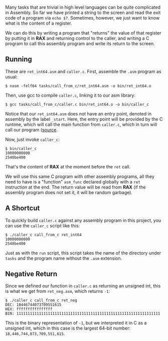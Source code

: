 Many tasks that are trivial in high level languages can be quite complicated in
Assembly. So far we have printed a string to the screen and read the exit code
of a program via `echo $?`. Sometimes, however, we just want to know what is
the content of a register.

We can do this by writing a program that "returns" the value of that register
by putting it in **RAX** and returning control to the caller, and writing a
C program to call this assembly program and write its return to the screen.

## Running

These are `ret_int64.asm` and `caller.c`. First, assemble the `.asm` program
as usual:

    $ nasm -felf64 tasks/call_from_c/ret_int64.asm -o bin/ret_int64.o

Then, use gcc to compile `caller.c`, linking it to our asm library:

    $ gcc tasks/call_from_c/caller.c bin/ret_int64.o -o bin/caller_c

Notice that our `ret_int64.asm` does not have an entry point, denoted in
assembly by the label `_start`. Here, the entry point will be provided by
the C runtime, which will call the main function from `caller.c`, which in turn
will call our program 
([source](https://eli.thegreenplace.net/2012/08/13/how-statically-linked-programs-run-on-linux).

Now, just invoke `caller_c`:

    $ bin/caller_c
    10000000000
    2540be400

That's the content of **RAX** at the moment before the `ret` call.

We will use this same C program with other assembly programs, all they need
to have is a "function" `asm_func` declared globally with a `ret`
instruction at the end. The return value will be read from **RAX** (if 
the assembly program does not set it, it will be random garbage).

## A Shortcut

To quickly build `caller.c` against any assembly program in this project,
you can use the `caller_c` script like this:

    $ ./caller_c call_from_c ret_int64
    10000000000
    2540be400

Just as with the `run` script, this script takes the name of the directory 
under `tasks` and the program name without the `.asm` extension.

## Negative Return

Since we defined our function in `caller.c` as returning an unsigned int,
this is what we get from `ret_neg.asm`, which returns `-1`:

    $ ./caller_c call_from_c ret_neg
    DEC: 18446744073709551615
    HEX: ffffffffffffffff
    BIN: 1111111111111111111111111111111111111111111111111111111111111111

This is the binary representation of `-1`, but we interpreted it in C as a
unsigned int, which in this case is the largest 64-bit number:
`18,446,744,073,709,551,615`.
